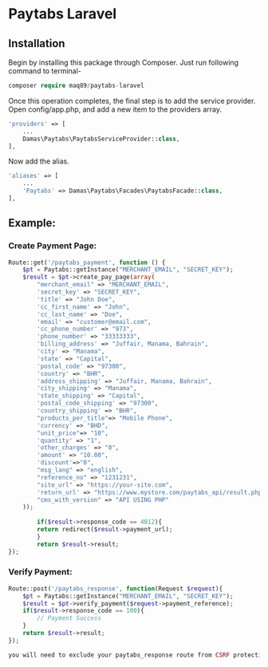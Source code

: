 # Paytabs Laravel

## Installation
Begin by installing this package through Composer. Just run following command to terminal-

```php
composer require maq89/paytabs-laravel
```

Once this operation completes, the final step is to add the service provider. Open config/app.php, and add a new item to the providers array.
```php
'providers' => [
	...
	Damas\Paytabs\PaytabsServiceProvider::class,
],
```

Now add the alias.

```php
'aliases' => [
	...
	'Paytabs' => Damas\Paytabs\Facades\PaytabsFacade::class,
],
```


## Example:
### Create Payment Page:
```php
Route::get('/paytabs_payment', function () {
    $pt = Paytabs::getInstance("MERCHANT_EMAIL", "SECRET_KEY");
	$result = $pt->create_pay_page(array(
		"merchant_email" => "MERCHANT_EMAIL",
		'secret_key' => "SECRET_KEY",
		'title' => "John Doe",
		'cc_first_name' => "John",
		'cc_last_name' => "Doe",
		'email' => "customer@email.com",
		'cc_phone_number' => "973",
		'phone_number' => "33333333",
		'billing_address' => "Juffair, Manama, Bahrain",
		'city' => "Manama",
		'state' => "Capital",
		'postal_code' => "97300",
		'country' => "BHR",
		'address_shipping' => "Juffair, Manama, Bahrain",
		'city_shipping' => "Manama",
		'state_shipping' => "Capital",
		'postal_code_shipping' => "97300",
		'country_shipping' => "BHR",
		"products_per_title"=> "Mobile Phone",
		'currency' => "BHD",
		"unit_price"=> "10",
		'quantity' => "1",
		'other_charges' => "0",
		'amount' => "10.00",
		'discount'=>"0",
		"msg_lang" => "english",
		"reference_no" => "1231231",
		"site_url" => "https://your-site.com",
		'return_url' => "https://www.mystore.com/paytabs_api/result.php",
		"cms_with_version" => "API USING PHP"
	));
    
    	if($result->response_code == 4012){
	    return redirect($result->payment_url);
        }
        return $result->result;
});
```
### Verify Payment:
```php
Route::post('/paytabs_response', function(Request $request){
    $pt = Paytabs::getInstance("MERCHANT_EMAIL", "SECRET_KEY");
    $result = $pt->verify_payment($request->payment_reference);
    if($result->response_code == 100){
        // Payment Success
    }
    return $result->result;
});

you will need to exclude your paytabs_response route from CSRF protection

```
